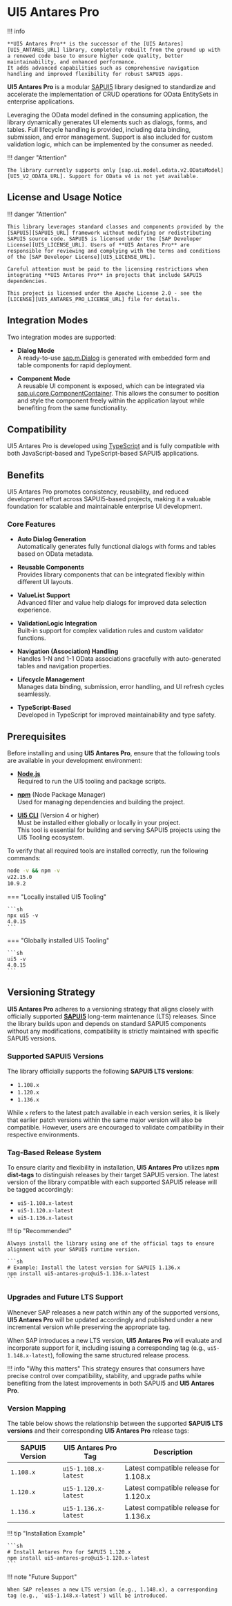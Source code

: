 # UI5 Antares Pro

[UI5_ANTARES_PRO_URL]: https://ui5-antares-pro.github.io
[UI5_ANTARES_URL]: https://ui5-antares.github.io
[TYPESCRIPT_URL]: https://www.typescriptlang.org
[SAPUI5_URL]: https://sapui5.hana.ondemand.com
[SAPUI5_VERSIONS_URL]: https://sapui5.hana.ondemand.com/versionoverview.html
[UI5_LICENSE_URL]: https://tools.hana.ondemand.com/developer-license-3_2.txt
[UI5_COMPONENT_CONTAINER_URL]: https://sapui5.hana.ondemand.com/#/api/sap.ui.core.ComponentContainer
[UI5_DIALOG_URL]: https://sapui5.hana.ondemand.com/#/api/sap.m.Dialog
[UI5_V2_ODATA_URL]: https://sapui5.hana.ondemand.com/#/api/sap.ui.model.odata.v2.ODataModel
[UI5_ANTARES_PRO_LICENSE_URL]: https://github.com/hasanciftci26/ui5-antares-pro/blob/master/LICENSE
[NODEJS_URL]: https://nodejs.org
[NPMJS_URL]: https://www.npmjs.com
[UI5_CLI_URL]: https://sap.github.io/ui5-tooling/v4

!!! info  

	**UI5 Antares Pro** is the successor of the [UI5 Antares][UI5_ANTARES_URL] library, completely rebuilt from the ground up with a renewed code base to ensure higher code quality, better maintainability, and enhanced performance.
	It adds advanced capabilities such as comprehensive navigation handling and improved flexibility for robust SAPUI5 apps.

**UI5 Antares Pro** is a modular [SAPUI5][SAPUI5_URL] library designed to standardize and accelerate the implementation of CRUD operations for OData EntitySets in enterprise applications.

Leveraging the OData model defined in the consuming application, the library dynamically generates UI elements such as dialogs, forms, and tables. Full lifecycle handling is provided, including data binding, submission, and error management. Support is also included for custom validation logic, which can be implemented by the consumer as needed.

!!! danger "Attention" 

	The library currently supports only [sap.ui.model.odata.v2.ODataModel][UI5_V2_ODATA_URL]. Support for OData v4 is not yet available.

## License and Usage Notice

!!! danger "Attention"

	This library leverages standard classes and components provided by the [SAPUI5][SAPUI5_URL] framework without modifying or redistributing SAPUI5 source code. SAPUI5 is licensed under the [SAP Developer License][UI5_LICENSE_URL]. Users of **UI5 Antares Pro** are responsible for reviewing and complying with the terms and conditions of the [SAP Developer License][UI5_LICENSE_URL].

	Careful attention must be paid to the licensing restrictions when integrating **UI5 Antares Pro** in projects that include SAPUI5 dependencies.

	This project is licensed under the Apache License 2.0 - see the [LICENSE][UI5_ANTARES_PRO_LICENSE_URL] file for details.	

## Integration Modes

Two integration modes are supported:

- **Dialog Mode**  
  A ready-to-use [sap.m.Dialog][UI5_DIALOG_URL] is generated with embedded form and table components for rapid deployment.

- **Component Mode**  
  A reusable UI component is exposed, which can be integrated via [sap.ui.core.ComponentContainer][UI5_COMPONENT_CONTAINER_URL]. This allows the consumer to position and style the component freely within the application layout while benefiting from the same functionality.

## Compatibility

UI5 Antares Pro is developed using [TypeScript][TYPESCRIPT_URL] and is fully compatible with both JavaScript-based and TypeScript-based SAPUI5 applications.

## Benefits

UI5 Antares Pro promotes consistency, reusability, and reduced development effort across SAPUI5-based projects, making it a valuable foundation for scalable and maintainable enterprise UI development.

### Core Features

- **Auto Dialog Generation**  
  Automatically generates fully functional dialogs with forms and tables based on OData metadata.

- **Reusable Components**  
  Provides library components that can be integrated flexibly within different UI layouts.

- **ValueList Support**  
  Advanced filter and value help dialogs for improved data selection experience.

- **ValidationLogic Integration**  
  Built-in support for complex validation rules and custom validator functions.

- **Navigation (Association) Handling**  
  Handles 1-N and 1-1 OData associations gracefully with auto-generated tables and navigation properties.

- **Lifecycle Management**  
  Manages data binding, submission, error handling, and UI refresh cycles seamlessly.

- **TypeScript-Based**  
  Developed in TypeScript for improved maintainability and type safety.

## Prerequisites

Before installing and using **UI5 Antares Pro**, ensure that the following tools are available in your development environment:

- **[Node.js][NODEJS_URL]**  
  Required to run the UI5 tooling and package scripts.

- **[npm][NPMJS_URL]** (Node Package Manager)  
  Used for managing dependencies and building the project.

- **[UI5 CLI][UI5_CLI_URL]** (Version 4 or higher)  
  Must be installed either globally or locally in your project.  
  This tool is essential for building and serving SAPUI5 projects using the UI5 Tooling ecosystem.

To verify that all required tools are installed correctly, run the following commands:

```sh
node -v && npm -v
v22.15.0
10.9.2
```

=== "Locally installed UI5 Tooling"

    ```sh
    npx ui5 -v
    4.0.15
    ```

=== "Globally installed UI5 Tooling"

    ```sh
    ui5 -v
    4.0.15
    ```

## Versioning Strategy

**UI5 Antares Pro** adheres to a versioning strategy that aligns closely with officially supported **[SAPUI5][SAPUI5_VERSIONS_URL]** long-term maintenance (LTS) releases. Since the library builds upon and depends on standard SAPUI5 components without any modifications, compatibility is strictly maintained with specific SAPUI5 versions.

### Supported SAPUI5 Versions

The library officially supports the following **SAPUI5 LTS versions**:

- `1.108.x`
- `1.120.x`
- `1.136.x`

While `x` refers to the latest patch available in each version series, it is likely that earlier patch versions within the same major version will also be compatible. However, users are encouraged to validate compatibility in their respective environments.

### Tag-Based Release System

To ensure clarity and flexibility in installation, **UI5 Antares Pro** utilizes **npm dist-tags** to distinguish releases by their target SAPUI5 version. The latest version of the library compatible with each supported SAPUI5 release will be tagged accordingly:

- `ui5-1.108.x-latest`
- `ui5-1.120.x-latest`
- `ui5-1.136.x-latest`

!!! tip "Recommended"

    Always install the library using one of the official tags to ensure alignment with your SAPUI5 runtime version.

    ```sh
    # Example: Install the latest version for SAPUI5 1.136.x
    npm install ui5-antares-pro@ui5-1.136.x-latest
    ```

### Upgrades and Future LTS Support

Whenever SAP releases a new patch within any of the supported versions, **UI5 Antares Pro** will be updated accordingly and published under a new incremental version while preserving the appropriate tag.

When SAP introduces a new LTS version, **UI5 Antares Pro** will evaluate and incorporate support for it, including issuing a corresponding tag (e.g., `ui5-1.148.x-latest`), following the same structured release process.

!!! info "Why this matters"
    This strategy ensures that consumers have precise control over compatibility, stability, and upgrade paths while benefiting from the latest improvements in both SAPUI5 and **UI5 Antares Pro**.

### Version Mapping

The table below shows the relationship between the supported **SAPUI5 LTS versions** and their corresponding **UI5 Antares Pro** release tags:

<table>
  <thead>
    <tr>
      <th>SAPUI5 Version</th>
      <th>UI5 Antares Pro Tag</th>
      <th>Description</th>
    </tr>
  </thead>
  <tbody>
    <tr>
      <td><code>1.108.x</code></td>
      <td><code>ui5-1.108.x-latest</code></td>
      <td>Latest compatible release for 1.108.x</td>
    </tr>
    <tr>
      <td><code>1.120.x</code></td>
      <td><code>ui5-1.120.x-latest</code></td>
      <td>Latest compatible release for 1.120.x</td>
    </tr>
    <tr>
      <td><code>1.136.x</code></td>
      <td><code>ui5-1.136.x-latest</code></td>
      <td>Latest compatible release for 1.136.x</td>
    </tr>
  </tbody>
</table>

!!! tip "Installation Example"

    ```sh
    # Install Antares Pro for SAPUI5 1.120.x
    npm install ui5-antares-pro@ui5-1.120.x-latest
    ```

!!! note "Future Support"

    When SAP releases a new LTS version (e.g., 1.148.x), a corresponding tag (e.g., `ui5-1.148.x-latest`) will be introduced.